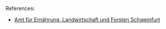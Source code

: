 


References:
- [Amt für Ernährung, Landwirtschaft und Forsten Schweinfurt](https://www.alf-sw.bayern.de/landwirtschaft/177235/index.php)
